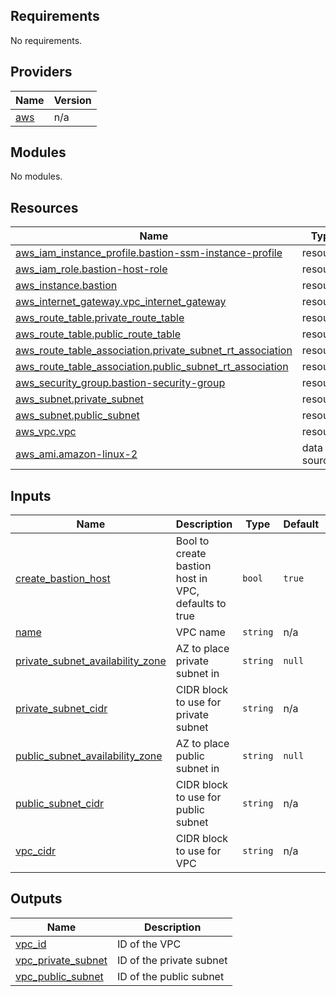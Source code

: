 <!-- BEGIN_TF_DOCS -->
## Requirements

No requirements.

## Providers

| Name | Version |
|------|---------|
| <a name="provider_aws"></a> [aws](#provider\_aws) | n/a |

## Modules

No modules.

## Resources

| Name | Type |
|------|------|
| [aws_iam_instance_profile.bastion-ssm-instance-profile](https://registry.terraform.io/providers/hashicorp/aws/latest/docs/resources/iam_instance_profile) | resource |
| [aws_iam_role.bastion-host-role](https://registry.terraform.io/providers/hashicorp/aws/latest/docs/resources/iam_role) | resource |
| [aws_instance.bastion](https://registry.terraform.io/providers/hashicorp/aws/latest/docs/resources/instance) | resource |
| [aws_internet_gateway.vpc_internet_gateway](https://registry.terraform.io/providers/hashicorp/aws/latest/docs/resources/internet_gateway) | resource |
| [aws_route_table.private_route_table](https://registry.terraform.io/providers/hashicorp/aws/latest/docs/resources/route_table) | resource |
| [aws_route_table.public_route_table](https://registry.terraform.io/providers/hashicorp/aws/latest/docs/resources/route_table) | resource |
| [aws_route_table_association.private_subnet_rt_association](https://registry.terraform.io/providers/hashicorp/aws/latest/docs/resources/route_table_association) | resource |
| [aws_route_table_association.public_subnet_rt_association](https://registry.terraform.io/providers/hashicorp/aws/latest/docs/resources/route_table_association) | resource |
| [aws_security_group.bastion-security-group](https://registry.terraform.io/providers/hashicorp/aws/latest/docs/resources/security_group) | resource |
| [aws_subnet.private_subnet](https://registry.terraform.io/providers/hashicorp/aws/latest/docs/resources/subnet) | resource |
| [aws_subnet.public_subnet](https://registry.terraform.io/providers/hashicorp/aws/latest/docs/resources/subnet) | resource |
| [aws_vpc.vpc](https://registry.terraform.io/providers/hashicorp/aws/latest/docs/resources/vpc) | resource |
| [aws_ami.amazon-linux-2](https://registry.terraform.io/providers/hashicorp/aws/latest/docs/data-sources/ami) | data source |

## Inputs

| Name | Description | Type | Default | Required |
|------|-------------|------|---------|:--------:|
| <a name="input_create_bastion_host"></a> [create\_bastion\_host](#input\_create\_bastion\_host) | Bool to create bastion host in VPC, defaults to true | `bool` | `true` | no |
| <a name="input_name"></a> [name](#input\_name) | VPC name | `string` | n/a | yes |
| <a name="input_private_subnet_availability_zone"></a> [private\_subnet\_availability\_zone](#input\_private\_subnet\_availability\_zone) | AZ to place private subnet in | `string` | `null` | no |
| <a name="input_private_subnet_cidr"></a> [private\_subnet\_cidr](#input\_private\_subnet\_cidr) | CIDR block to use for private subnet | `string` | n/a | yes |
| <a name="input_public_subnet_availability_zone"></a> [public\_subnet\_availability\_zone](#input\_public\_subnet\_availability\_zone) | AZ to place public subnet in | `string` | `null` | no |
| <a name="input_public_subnet_cidr"></a> [public\_subnet\_cidr](#input\_public\_subnet\_cidr) | CIDR block to use for public subnet | `string` | n/a | yes |
| <a name="input_vpc_cidr"></a> [vpc\_cidr](#input\_vpc\_cidr) | CIDR block to use for VPC | `string` | n/a | yes |

## Outputs

| Name | Description |
|------|-------------|
| <a name="output_vpc_id"></a> [vpc\_id](#output\_vpc\_id) | ID of the VPC |
| <a name="output_vpc_private_subnet"></a> [vpc\_private\_subnet](#output\_vpc\_private\_subnet) | ID of the private subnet |
| <a name="output_vpc_public_subnet"></a> [vpc\_public\_subnet](#output\_vpc\_public\_subnet) | ID of the public subnet |
<!-- END_TF_DOCS -->